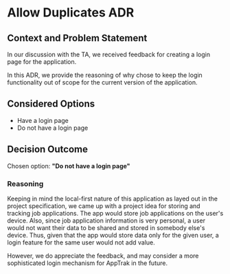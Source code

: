 # Allow Duplicates ADR

## Context and Problem Statement

In our discussion with the TA, we received feedback for creating a login page for the application.

In this ADR, we provide the reasoning of why chose to keep the login functionality out of scope for the current version of the application.

## Considered Options

* Have a login page
* Do not have a login page

## Decision Outcome

Chosen option: <b>"Do not have a login page"</b>

### Reasoning

Keeping in mind the local-first nature of this application as layed out in the project specification, we came up with a project idea for storing and tracking job applications. The app would store job applications on the user's device. Also, since job application information is very personal, a user would not want their data to be shared and stored in somebody else's device. Thus, given that the app would store data only for the given user, a login feature for the same user would not add value.

However, we do appreciate the feedback, and may consider a more sophisticated login mechanism for AppTrak in the future.